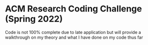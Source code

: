 # ACM Research Coding Challenge (Spring 2022)

Code is not 100% complete due to late application but will provide a walkthrough on my theory and what I have done on my code thus far
